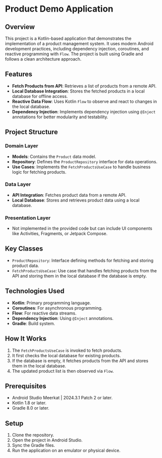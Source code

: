 # Product Demo Application

## Overview

This project is a Kotlin-based application that demonstrates the implementation of a product management system. It uses modern Android development practices, including dependency injection, coroutines, and reactive programming with `Flow`. The project is built using Gradle and follows a clean architecture approach.

## Features

- **Fetch Products from API**: Retrieves a list of products from a remote API.
- **Local Database Integration**: Stores the fetched products in a local database for offline access.
- **Reactive Data Flow**: Uses Kotlin `Flow` to observe and react to changes in the local database.
- **Dependency Injection**: Implements dependency injection using `@Inject` annotations for better modularity and testability.

## Project Structure

### Domain Layer
- **Models**: Contains the `Product` data model.
- **Repository**: Defines the `ProductRepository` interface for data operations.
- **Use Cases**: Implements the `FetchProductsUseCase` to handle business logic for fetching products.

### Data Layer
- **API Integration**: Fetches product data from a remote API.
- **Local Database**: Stores and retrieves product data using a local database.

### Presentation Layer
- Not implemented in the provided code but can include UI components like Activities, Fragments, or Jetpack Compose.

## Key Classes

- `ProductRepository`: Interface defining methods for fetching and storing product data.
- `FetchProductsUseCase`: Use case that handles fetching products from the API and storing them in the local database if the database is empty.

## Technologies Used

- **Kotlin**: Primary programming language.
- **Coroutines**: For asynchronous programming.
- **Flow**: For reactive data streams.
- **Dependency Injection**: Using `@Inject` annotations.
- **Gradle**: Build system.

## How It Works

1. The `FetchProductsUseCase` is invoked to fetch products.
2. It first checks the local database for existing products.
3. If the database is empty, it fetches products from the API and stores them in the local database.
4. The updated product list is then observed via `Flow`.

## Prerequisites

- Android Studio Meerkat | 2024.3.1 Patch 2 or later.
- Kotlin 1.8 or later.
- Gradle 8.0 or later.

## Setup

1. Clone the repository.
2. Open the project in Android Studio.
3. Sync the Gradle files.
4. Run the application on an emulator or physical device.
